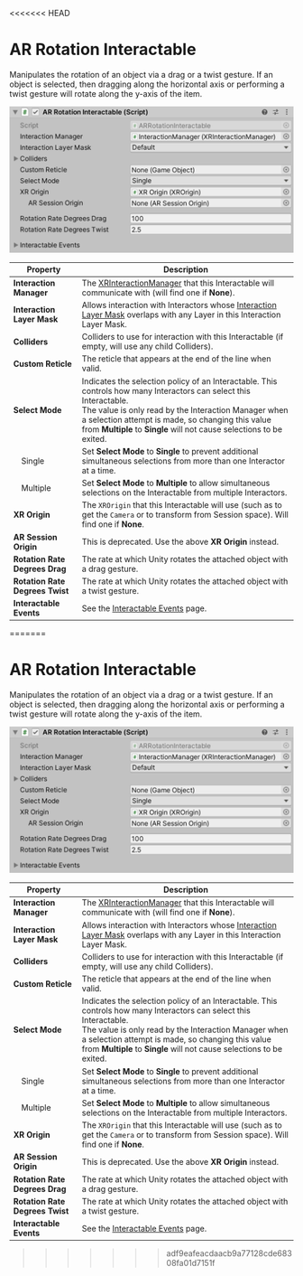 <<<<<<< HEAD
# AR Rotation Interactable

Manipulates the rotation of an object via a drag or a twist gesture. If an object is selected, then dragging along the horizontal axis or performing a twist gesture will rotate along the y-axis of the item.

![ARRotationInteractable component](images/ar-rotation-interactable.png)

| **Property** | **Description** |
|--|--|
| **Interaction Manager** | The [XRInteractionManager](xr-interaction-manager.md) that this Interactable will communicate with (will find one if **None**). |
| **Interaction Layer Mask** | Allows interaction with Interactors whose [Interaction Layer Mask](interaction-layers.md) overlaps with any Layer in this Interaction Layer Mask. |
| **Colliders** | Colliders to use for interaction with this Interactable (if empty, will use any child Colliders). |
| **Custom Reticle** | The reticle that appears at the end of the line when valid. |
| **Select Mode** | Indicates the selection policy of an Interactable. This controls how many Interactors can select this Interactable.<br />The value is only read by the Interaction Manager when a selection attempt is made, so changing this value from **Multiple** to **Single** will not cause selections to be exited. |
| &emsp;Single | Set **Select Mode** to **Single** to prevent additional simultaneous selections from more than one Interactor at a time. |
| &emsp;Multiple | Set **Select Mode** to **Multiple** to allow simultaneous selections on the Interactable from multiple Interactors. |
| **XR Origin** | The `XROrigin` that this Interactable will use (such as to get the `Camera` or to transform from Session space). Will find one if **None**. |
| **AR Session Origin** | This is deprecated. Use the above **XR Origin** instead. |
| **Rotation Rate Degrees Drag** | The rate at which Unity rotates the attached object with a drag gesture. |
| **Rotation Rate Degrees Twist** | The rate at which Unity rotates the attached object with a twist gesture. |
| **Interactable Events** | See the [Interactable Events](interactable-events.md) page. |
=======
# AR Rotation Interactable

Manipulates the rotation of an object via a drag or a twist gesture. If an object is selected, then dragging along the horizontal axis or performing a twist gesture will rotate along the y-axis of the item.

![ARRotationInteractable component](images/ar-rotation-interactable.png)

| **Property** | **Description** |
|--|--|
| **Interaction Manager** | The [XRInteractionManager](xr-interaction-manager.md) that this Interactable will communicate with (will find one if **None**). |
| **Interaction Layer Mask** | Allows interaction with Interactors whose [Interaction Layer Mask](interaction-layers.md) overlaps with any Layer in this Interaction Layer Mask. |
| **Colliders** | Colliders to use for interaction with this Interactable (if empty, will use any child Colliders). |
| **Custom Reticle** | The reticle that appears at the end of the line when valid. |
| **Select Mode** | Indicates the selection policy of an Interactable. This controls how many Interactors can select this Interactable.<br />The value is only read by the Interaction Manager when a selection attempt is made, so changing this value from **Multiple** to **Single** will not cause selections to be exited. |
| &emsp;Single | Set **Select Mode** to **Single** to prevent additional simultaneous selections from more than one Interactor at a time. |
| &emsp;Multiple | Set **Select Mode** to **Multiple** to allow simultaneous selections on the Interactable from multiple Interactors. |
| **XR Origin** | The `XROrigin` that this Interactable will use (such as to get the `Camera` or to transform from Session space). Will find one if **None**. |
| **AR Session Origin** | This is deprecated. Use the above **XR Origin** instead. |
| **Rotation Rate Degrees Drag** | The rate at which Unity rotates the attached object with a drag gesture. |
| **Rotation Rate Degrees Twist** | The rate at which Unity rotates the attached object with a twist gesture. |
| **Interactable Events** | See the [Interactable Events](interactable-events.md) page. |
>>>>>>> adf9eafeacdaacb9a77128cde68308fa01d7151f
